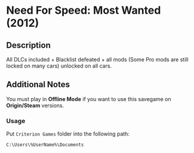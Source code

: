 # Need For Speed: Most Wanted (2012)

## Description

All DLCs included + Blacklist defeated + all mods (Some Pro mods are still locked on many cars) unlocked on all cars.

## Additional Notes

You must play in **Offline Mode** if you want to use this savegame on **Origin/Steam** versions.

### Usage

Put `Criterion Games` folder into the following path:

```
C:\Users\%UserName%\Documents
```